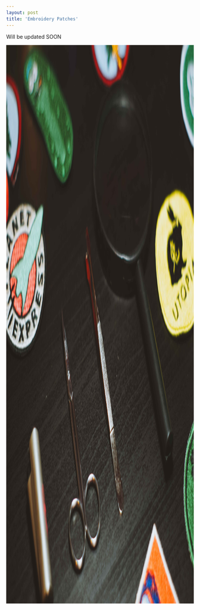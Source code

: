 ```yaml
---
layout: post
title: 'Embroidery Patches'
---
```

Will be updated SOON
<p><img src="https://github.com/Kutalp/portfolio-jekyll-theme/blob/gh-pages/assets/img/projects/kutalp-01485.jpg?raw=true" alt="Workshop1" width="924" height="1500" /></p>
